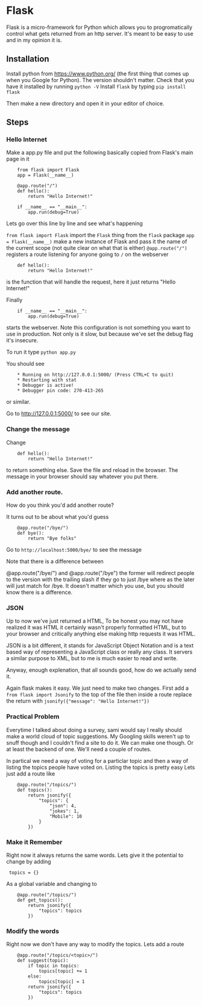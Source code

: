 # Flask

Flask is a micro-framework for Python which allows you to progromatically control what gets returned from an http server.
It's meant to be easy to use and in my opinion it is.

## Installation

Install python from https://www.python.org/ (the first thing that comes up when you Google for Python). The version shouldn't matter.
Check that you have it installed by running `python -V`
Install `flask` by typing `pip install flask`

Then make a new directory and open it in your editor of choice.

## Steps

### Hello Internet

Make a app.py file and put the following basically copied from Flask's main page in it

        from flask import Flask
        app = Flask(__name__)

        @app.route("/")
        def hello():
            return "Hello Internet!"

        if __name__ == "__main__":
            app.run(debug=True)

Lets go over this line by line and see what's happening

`from flask import Flask` import the `Flask` thing from the `flask` package
`app = Flask(__name__)` make a new instance of Flask and pass it the name of the current scope (not quite clear on what that is either)
`@app.route("/")` registers a route listening for anyone going to `/` on the webserver

        def hello():
            return "Hello Internet!"

is the function that will handle the request, here it just returns "Hello Internet!" 

Finally 

        if __name__ == "__main__":
            app.run(debug=True)

starts the webserver. Note this configuration is not something you want to use in production. Not only is it slow, but because we've set the debug flag
it's insecure.

To run it type `python app.py`

You should see

        * Running on http://127.0.0.1:5000/ (Press CTRL+C to quit)
        * Restarting with stat
        * Debugger is active!
        * Debugger pin code: 270-413-265

or similar.


Go to http://127.0.0.1:5000/ to see our site.

### Change the message

Change 

        def hello():
            return "Hello Internet!"

to return something else. Save the file and reload in the browser. The message in your browser should say whatever you put there.

### Add another route.

How do you think you'd add another route?

It turns out to be about what you'd guess

        @app.route("/bye/")
        def bye():
            return "Bye folks"

Go to `http://localhost:5000/bye/` to see the message

Note that there is a difference between

@app.route("/bye/") and @app.route("/bye") the former will redirect people to the version with the trailing slash if they go to just /bye where as
the later will just match for /bye. It doesn't matter which you use, but you should know there is a difference.

### JSON

Up to now we've just returned a HTML, To be honest you may not have realized it was HTML it certainly wasn't properly formatted HTML,
but to your browser and critically anything else making http requests it was HTML. 

JSON is a bit different, it stands for JavaScript Object Notation and is a text based way of representing a JavaScript class or really any class. It servers a similar purpose to
XML, but to me is much easier to read and write. 


Anyway, enough explenation, that all sounds good, how do we actually send it.

Again flask makes it easy. We just need to make two changes. First add a `from flask import Jsonify` to the top of the file then inside a route replace the return with
`jsonify({"message": "Hello Internet!"})`

### Practical Problem

Everytime I talked about doing a survey, sami would say I really should make a world cloud of topic suggestions. My Googling skills weren't up to snuff though
and I couldn't find a site to do it. We can make one though. Or at least the backend of one. We'll need a couple of routes.

In partical we need a way of voting for a particlar topic and then a way of listing the topics people have voted on. Listing the topics is pretty easy
Lets just add a route like

        @app.route("/topics/")
        def topics():
            return jsonify({
                "topics": {
                    "json": 4,
                    "jokes": 1,
                    "Mobile": 10
                }
            })

### Make it Remember

Right now it always returns the same words. Lets give it the potential to change by adding

     topics = {}

As a global variable and changing to

        @app.route("/topics/")
        def get_topics():
            return jsonify({
                "topics": topics
            })


### Modify the words

Right now we don't have any way to modify the topics. Lets add a route

        @app.route("/topics/<topic>/")
        def suggest(topic):
            if topic in topics:
                topics[topic] += 1
            else:
                topics[topic] = 1
            return jsonify({
                "topics": topics
            })